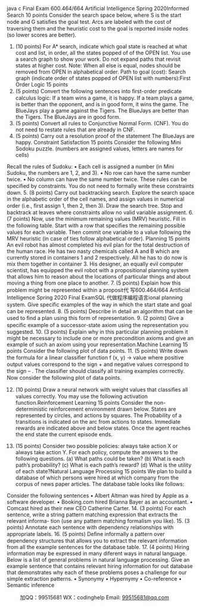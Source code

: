 java c
Final Exam 
600.464/664   Artiﬁcial   Intelligence 
Spring   2020Informed Search                                                                                   10 points 
Consider   the   search   space   below,   where S is   the   start   node   and G satisﬁes   the   goal   test.    Arcs   are   labeled   with   the   cost   of   traversing   them   and   the   heuristic   cost   to   the   goal   is   reported   inside   nodes   (so   lower   scores   are   better).

1.    (10   points)   For   A*   search,   indicate   which   goal   state   is   reached   at   what   cost   and   list,   in   order,   all   the   states   popped   of   of   the   OPEN   list.   You   use   a   search   graph   to   show   your   work.   Do   not   expand   paths   that   revisit states   at   higher   cost. 
Note:   When   all   else   is   equal,   nodes   should   be   removed   from   OPEN   in alphabetical order.
Path to goal (cost): 
Search graph (indicate order of states popped of OPEN list with numbers):First Order Logic                                                                     15 points 
2.    (5   points)   Convert   the   following   sentences   into   ﬁrst-order   predicate   calculus   logic:
If a team wins a game, it is happy. 
If a team plays a game, is better than the opponent, and is in good form, it wins the game. 
The BlueJays play a game against the Tigers. 
The BlueJays are better than the Tigers. 
The BlueJays are in good form. 
3.    (5   points)   Convert   all   rules   to   Conjunctive   Normal   Form.    (CNF).   You   do   not   need   to   restate   rules   that   are   already   in   CNF.
4.    (5   points)   Carry   out   a   resolution   proof   of   the   statement The BlueJays are happy. Constraint Satisfaction                                                                                   15 points 
Consider   the   following   Mini   Sodoku   puzzle.
(numbers   are   assigned   values,   letters   are   names   for   cells)

Recall   the   rules   of   Sudoku:
•    Each   cell   is   assigned   a   number   (in   Mini   Sudoku,   the   numbers   are   1,   2,   and   3).
• No   row   can   have   the   same   number   twice.
• No   column   can   have   the   same   number   twice.
These   rules   can   be   speciﬁed   by   constraints.   You   do   not   need   to   formally   write   these   constraints   down.
5.    (8    points) Carry out   backtracking search.    Explore the search space in the alphabetic order of   the cell names,   and   assign   values   in   numerical   order   (i.e.,   ﬁrst   assign   1,   then   2,   then   3).   Draw   the   search   tree.   Stop   and   backtrack   at   leaves   where   constraints   allow   no   valid   variable   assignment.
6.    (7   points)   Now,   use   the   minimum   remaining   values   (MRV)   heuristic.    Fill   in   the   following   table.    Start   with   a   row   that   speciﬁes   the   remaining   possible   values   for   each   variable.   Then   commit   one   variable   to   a   value following   the   MRV   heuristic   (in   case   of ties   follow   alphabetical   order).
Planning                                                                                               15 points An   evil   robot   has   almost   completed   his   evil   plan   for   the   total   destruction   of   the   human   race.       He   has two   nasty   chemicals   called   A   and   B   which   are   currently   stored   in   containers   1   and   2   respectively.    All   he   has   to   do   now   is   mix   them   together   in   container   3.    His   designer,   an   equally   evil   computer   scientist,   has equipped   the   evil   robot with   a   propositional   planning   system   that   allows   him   to   reason   about   the   locations   of particular   things   and   about   moving   a   thing   from   one   place   to   another.
7.    (5   points)   Explain   how   this   problem   might   be   represented   within    a   proposit代 写600.464/664 Artificial Intelligence Spring 2020 Final ExamSQL
代做程序编程语言ional   planning   system.      Give   speciﬁc   examples   of the   way   in   which   the   start   state   and   goal   can   be   represented.
8.    (5   points)   Describe   in   detail   an   algorithm   that   can   be   used   to   ﬁnd   a   plan   using   this   form   of   representation.
9.    (2   points)   Give   a   speciﬁc   example   of   a   successor-state   axiom   using   the   representation   you   suggested.
10.    (3   points)   Explain   why   in   this   particular   planning   problem   it   might   be   necessary   to   include   one   or   more precondition   axioms   and   give   an   example   of   such   an   axiom   using   your   representation.Machine Learning                                                                                                15 points Consider   the   following   plot   of   data   points.
11.    (5   points)   Write down   the   formula   for   a   linear   classiﬁer   function   f   (x,   y)   → value where   positive output values correspond   to   the   sign + and   negative values correspond   to   the   sign – .   The   classiﬁer   should classify all   training   examples   corrrectly.
Now   consider   the   following   plot   of   data   points.

12.    (10   points)   Draw   a   neural   network   with   weight   values   that   classiﬁes   all   values   correctly.    You   may   use   the   following   activation   function.Reinforcement Learning                                                                                                 15 points Consider   the non-deterministic reinforcement   environment   drawn   below.    States   are   represented   by   circles,   and   actions   by   squares.      The   Probability   of   a   transitions   is   indicated   on   the   arc   from   actions   to   states. Immediate rewards   are   indicated   above   and   below   states.   Once   the   agent   reaches   the end state   the   current   episode   ends.

13.    (15   points)    Consider   two   possible   policies:    always   take    action X or   always   take   action Y.   For   each   policy,   compute   the   answers   to   the   following   questions.
(a)    What   paths   could   be   taken?
(b)    What   is   each   path’s   probability?
(c)    What   is   each   path’s   reward?
(d)    What   is   the   utility   of   each   state?Natural Language Processing                                                                                       15 points 
We   plan   to   build   a   database   of   which   persons   were   hired   at   which   company   from   the   corpus   of   news paper   articles.
The   database   table   looks   like   follows:

Consider   the   following   sentences
• Albert Altman was hired by Apple as a software developer. 
• Booking.com hired Brianna Bayer as an accountant. 
• Comcast hired as their new CEO Catherine Carter. 
14.    (3   points)   For   each   sentence,   write   a   string   pattern   matching   expression   that   extracts   the   relevant   informa-   tion   (use   any   pattern   matching   formalism   you   like).
15.    (3   points)   Annotate   each   sentence   with   dependency   relationships   with   appropriate   labels.
16.    (5   points)   Deﬁne   informally   a   pattern   over   dependency   structures   that   allows   you   to   extract   the   relevant information   from   all   the   example   sentences   for   the   database   table.
17.    (4   points)   Hiring    information   may   be   expressed   in   many   diferent   ways   in   natural   language.      Below   is   a   list   of   general   problems   in   natural   language   processing.    Give   an   example   sentence   that   contains   relevant hiring   information   for   out   database   that   demonstrates   why   each   of   these   problems   poses   a   challenge   for   our   simple   extraction   patterns.
•      Synonymy
•    Hypernymy
• Co-reference
• Semantic   inference


         
加QQ：99515681  WX：codinghelp  Email: 99515681@qq.com
